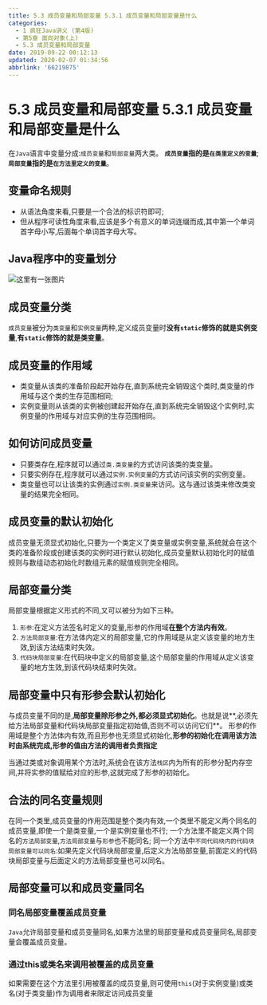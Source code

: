 ```yaml
---
title: 5.3 成员变量和局部变量 5.3.1 成员变量和局部变量是什么
categories: 
  - 1 疯狂Java讲义 (第4版)
  - 第5章 面向对象(上)
  - 5.3 成员变量和局部变量
date: 2019-09-22 00:12:13
updated: 2020-02-07 01:34:56
abbrlink: '66219875'
---
```

# 5.3 成员变量和局部变量 5.3.1 成员变量和局部变量是什么 #
在`Java`语言中变量分成:`成员变量`和`局部变量`两大类。
**`成员变量`指的是`在类里定义的变量`**;
**`局部变量`指的是`在方法里定义的变量`**。
## 变量命名规则 ##
- 从语法角度来看,只要是一个合法的标识符即可;
- 但从程序可读性角度来看,应该是多个有意义的单词连缀而成,其中第一个单词首字母小写,后面每个单词首字母大写。

## Java程序中的变量划分 ##
![这里有一张图片](https://image-1257720033.cos.ap-shanghai.myqcloud.com/blog/readbooknote/FangKuangJavaJiangYi4/ch5/1.png)

## 成员变量分类 ##
`成员变量`被分为`类变量`和`实例变量`两种,定义成员变量时**没有`static`修饰的就是实例变量**,**有`static`修饰的就是类变量**。
## 成员变量的作用域 ##
- 类变量从该类的准备阶段起开始存在,直到系统完全销毁这个类时,类变量的作用域与这个类的生存范围相同;
- 实例变量则从该类的实例被创建起开始存在,直到系统完全销毁这个实例时,实例变量的作用域与对应实例的生存范围相同。

## 如何访问成员变量 ##
- 只要类存在,程序就可以通过`类.类变量`的方式访问该类的类变量。
- 只要实例存在,程序就可以通过`实例.实例变量`的方式访问该实例的实例变量。
- 类变量也可以让该类的实例通过`实例.类变量`来访问。这与通过该类来修改类变量的结果完全相同。

## 成员变量的默认初始化 ##
成员变量无须显式初始化,只要为一个类定义了类变量或实例变量,系统就会在这个类的准备阶段或创建该类的实例时进行默认初始化,成员变量默认初始化时的赋值规则与数组动态初始化时数组元素的赋值规则完全相同。

## 局部变量分类 ##
局部变量根据定义形式的不同,又可以被分为如下三种。
1. `形参`:在定义方法签名时定义的变量,形参的作用域**在整个方法内有效**。
2. `方法局部变量`:在方法体内定义的局部变量,它的作用域是从定义该变量的地方生效,到该方法结束时失效。
3. `代码块局部变量`:在代码块中定义的局部变量,这个局部变量的作用域从定义该变量的地方生效,到该代码块结束时失效。

## 局部变量中只有形参会默认初始化 ##
与成员变量不同的是,**局部变量除形参之外,都必须显式初始化**。也就是说**,必须先给方法局部变量和代码块局部变量指定初始值,否则不可以访问它们**。
形参的作用域是整个方法体内有效,而且形参也无须显式初始化,**形参的初始化在调用该方法时由系统完成,形参的值由方法的调用者负责指定**

当通过类或对象调用某个方法时,系统会在该方法`栈区`内为所有的形参分配内存空间,并将实参的值赋给对应的形参,这就完成了形参的初始化。
## 合法的同名变量规则 ##
在同一个类里,成员变量的作用范围是整个类内有效,一个类里不能定义两个同名的成员变量,即使一个是类变量,一个是实例变量也不行;
一个方法里不能定义两个同名的`方法局部变量`,`方法局部变量`与`形参`也不能同名;
同一个方法中`不同代码块内的代码块局部变量可以同名`:如果先定义代码块局部变量,后定义方法局部变量,前面定义的代码块局部变量与后面定义的方法局部变量也可以同名。
## 局部变量可以和成员变量同名 ##
### 同名局部变量覆盖成员变量 ###
`Java`允许局部变量和成员变量同名,如果方法里的局部变量和成员变量同名,局部变量会覆盖成员变量。
### 通过this或类名来调用被覆盖的成员变量 ###
如果需要在这个方法里引用被覆盖的成员变量,则可使用`this`(对于实例变量)或类名(对于类变量)作为调用者来限定访问成员变量

